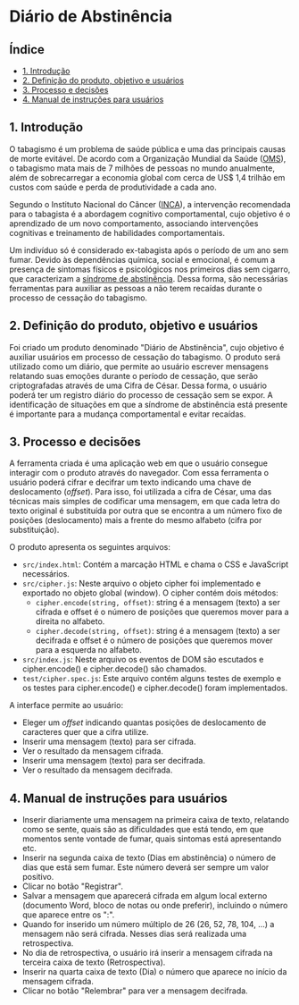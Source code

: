 # Diário de Abstinência

## Índice

* [1. Introdução](#1-introdução)
* [2. Definição do produto, objetivo e usuários](#2-definição-do-produto-objetivo-e-usuários)
* [3. Processo e decisões](#3-processo-e-decisões)
* [4. Manual de instruções para usuários](#4-manual-de-instruções-para-usuários)
  
## 1. Introdução

O tabagismo é um problema de saúde pública e uma das principais causas de morte evitável. De acordo com a Organização Mundial da Saúde ([OMS](https://www.who.int/tobacco/economics/background/en/)), o tabagismo mata mais de 7 milhões de pessoas no mundo anualmente, além de sobrecarregar a economia global com cerca de US$ 1,4 trilhão em custos com saúde e perda de produtividade a cada ano.

Segundo o Instituto Nacional do Câncer ([INCA](https://www.inca.gov.br/programa-nacional-de-controle-do-tabagismo/tratamento)), a intervenção recomendada para o tabagista é a abordagem cognitivo comportamental, cujo objetivo é o aprendizado de um novo comportamento, associando intervenções cognitivas e treinamento de habilidades comportamentais. 

Um indivíduo só é considerado ex-tabagista após o período de um ano sem fumar. Devido às dependências química, social e emocional, é comum a presença de sintomas físicos e psicológicos nos primeiros dias sem cigarro, que caracterizam a [síndrome de abstinência](https://www.inca.gov.br/programa-nacional-de-controle-do-tabagismo/tratamento). Dessa forma, são necessárias ferramentas para auxiliar as pessoas a não terem recaídas durante o processo de cessação do tabagismo. 

## 2. Definição do produto, objetivo e usuários 

Foi criado um produto denominado "Diário de Abstinência", cujo objetivo é auxiliar usuários em processo de cessação do tabagismo. O produto será utilizado como um diário, que permite ao usuário escrever mensagens relatando suas emoções durante o período de cessação, que serão criptografadas através de uma Cifra de César. Dessa forma, o usuário poderá ter um registro diário do processo de cessação sem se expor. A identificação de situações em que a síndrome de abstinência está presente é importante para a mudança comportamental e evitar recaídas.

## 3. Processo e decisões

A ferramenta criada é uma aplicação web em que o usuário consegue interagir com o produto através do navegador. Com essa ferramenta o usuário poderá cifrar e decifrar um texto indicando uma chave de deslocamento (_offset_). Para isso, foi utilizada a cifra de César, uma das técnicas mais simples de codificar uma mensagem, em que cada letra do texto original é substituída por outra que se encontra a um número fixo de posições (deslocamento) mais a frente do mesmo alfabeto (cifra por substituição).

O produto apresenta os seguintes arquivos:
* `src/index.html`: Contém a marcação HTML e chama o CSS e JavaScript necessários.
* `src/cipher.js`: Neste arquivo o objeto cipher foi implementado e exportado no objeto global (window). O cipher contém dois métodos:
  - `cipher.encode(string, offset)`: string é a mensagem (texto) a ser cifrada e offset é o número de posições que queremos mover para a direita no alfabeto. 
  - `cipher.decode(string, offset)`: string é a mensagem (texto) a ser decifrada e offset é o número de posições que queremos mover para a esquerda no alfabeto. 
* `src/index.js`: Neste arquivo os eventos de DOM são escutados e cipher.encode() e cipher.decode() são chamados.
* `test/cipher.spec.js`: Este arquivo contém alguns testes de exemplo e os testes para cipher.encode() e cipher.decode() foram implementados.

A interface permite ao usuário:
* Eleger um _offset_ indicando quantas posições de deslocamento de caracteres quer que a cifra utilize.
* Inserir uma mensagem (texto) para ser cifrada.
* Ver o resultado da mensagem cifrada.
* Inserir uma mensagem (texto) para ser decifrada.
* Ver o resultado da mensagem decifrada.

## 4. Manual de instruções para usuários

* Inserir diariamente uma mensagem na primeira caixa de texto, relatando como se sente, quais são as dificuldades que está tendo, em que momentos sente vontade de fumar, quais sintomas está apresentando etc.
* Inserir na segunda caixa de texto (Dias em abstinência) o número de dias que está sem fumar. Este número deverá ser sempre um valor positivo.
* Clicar no botão "Registrar".
* Salvar a mensagem que aparecerá cifrada em algum local externo (documento Word, bloco de notas ou onde preferir), incluindo o número que aparece entre os ":".
* Quando for inserido um número múltiplo de 26 (26, 52, 78, 104, ...) a mensagem não será cifrada. Nesses dias será realizada uma retrospectiva.
* No dia de retrospectiva, o usuário irá inserir a mensagem cifrada na terceira caixa de texto (Retrospectiva).
* Inserir na quarta caixa de texto (Dia) o número que aparece no início da mensagem cifrada.
* Clicar no botão "Relembrar" para ver a mensagem decifrada.
